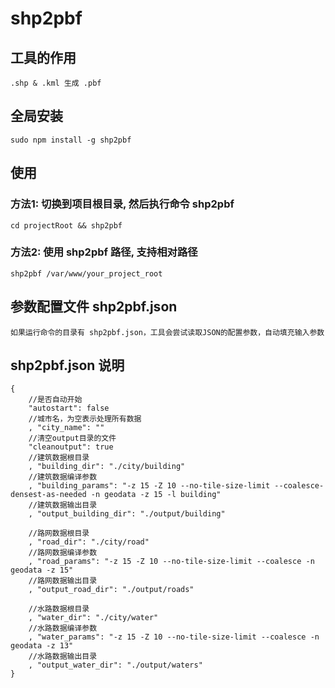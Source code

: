 
# shp2pbf 

## 工具的作用
    .shp & .kml 生成 .pbf

## 全局安装
    sudo npm install -g shp2pbf

## 使用
### 方法1: 切换到项目根目录, 然后执行命令 shp2pbf
    cd projectRoot && shp2pbf

### 方法2: 使用 shp2pbf 路径, 支持相对路径
    shp2pbf /var/www/your_project_root

## 参数配置文件 shp2pbf.json
	如果运行命令的目录有 shp2pbf.json，工具会尝试读取JSON的配置参数，自动填充输入参数

## shp2pbf.json 说明
	{
		//是否自动开始
		"autostart": false 	
		//城市名，为空表示处理所有数据
		, "city_name": "" 
		//清空output目录的文件
		"cleanoutput": true
		//建筑数据根目录
		, "building_dir": "./city/building"	
		//建筑数据编译参数
		, "building_params": "-z 15 -Z 10 --no-tile-size-limit --coalesce-densest-as-needed -n geodata -z 15 -l building"
		//建筑数据输出目录
		, "output_building_dir": "./output/building"

		//路网数据根目录
		, "road_dir": "./city/road"
		//路网数据编译参数
		, "road_params": "-z 15 -Z 10 --no-tile-size-limit --coalesce -n geodata -z 15"
		//路网数据输出目录
		, "output_road_dir": "./output/roads"

		//水路数据根目录
		, "water_dir": "./city/water"
		//水路数据编译参数
		, "water_params": "-z 15 -Z 10 --no-tile-size-limit --coalesce -n geodata -z 13"
		//水路数据输出目录
		, "output_water_dir": "./output/waters"
	}
